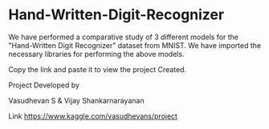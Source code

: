 # Hand-Written-Digit-Recognizer
We have performed a comparative study of 3 different models for the "Hand-Written Digit Recognizer" dataset from MNIST. We have imported the necessary libraries for performing the above models.

Copy the link and paste it to view the project Created.







Project Developed by

Vasudhevan S &
Vijay Shankarnarayanan


Link 
https://www.kaggle.com/vasudhevans/project
